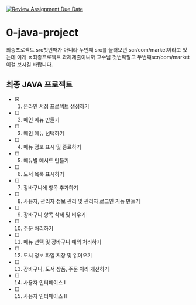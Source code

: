 [![Review Assignment Due Date](https://classroom.github.com/assets/deadline-readme-button-24ddc0f5d75046c5622901739e7c5dd533143b0c8e959d652212380cedb1ea36.svg)](https://classroom.github.com/a/rtWQojmw)
# 0-java-project
최종프로젝트 src첫번째가 아니라 두번째 src를 눌러보면 scr/com/market이라고 있는데 이게 ㅊ최종프로젝트 과제제출이니까 교수님 첫번째말고 두번쨰scr/com/market이걸 보시길 바랍니다.
## 최종 JAVA 프로젝트

- [x] 1. 온라인 서점 프로젝트 생성하기
- [ ] 2. 메인 메뉴 만들기
- [ ] 3. 메인 메뉴 선택하기
- [ ] 4. 메뉴 정보 표시 및 종료하기
- [ ] 5. 메뉴별 메서드 만들기
- [ ] 6. 도서 목록 표시하기
- [ ] 7. 장바구니에 항목 추가하기
- [ ] 8. 사용자, 관리자 정보 관리 및 관리자 로그인 기능 만들기
- [ ] 9. 장바구니 항목 삭제 및 비우기
- [ ] 10. 주문 처리하기
- [ ] 11. 메뉴 선텍 및 장바구니 예외 처리하기
- [ ] 12. 도서 정보 파일 저장 및 읽어오기
- [ ] 13. 장바구니, 도서 상품, 주문 처리 개선하기
- [ ] 14. 사용자 인터페이스 I
- [ ] 15. 사용자 인터페이스 II
